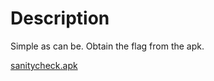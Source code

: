 # Description

Simple as can be. Obtain the flag from the apk.

[sanitycheck.apk ](sanitycheck.apk)
